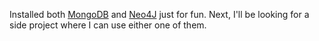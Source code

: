 Installed both [MongoDB](http://www.mongodb.com) and
[Neo4J](http://neo4j.com) just for fun.  Next, I'll be looking for a side
project where I can use either one of them.
